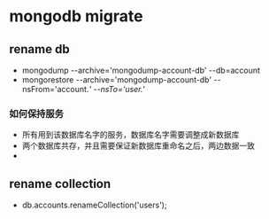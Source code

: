 
# mongodb migrate

## rename db

* mongodump --archive='mongodump-account-db' --db=account
* mongorestore --archive='mongodump-account-db' --nsFrom='account.*' --nsTo='user.*'

### 如何保持服务

* 所有用到该数据库名字的服务，数据库名字需要调整成新数据库
* 两个数据库共存，并且需要保证新数据库重命名之后，两边数据一致
* 

## rename collection

* db.accounts.renameCollection('users');

